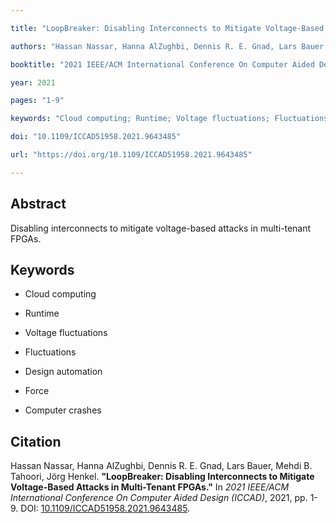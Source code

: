 ```yaml
---

title: "LoopBreaker: Disabling Interconnects to Mitigate Voltage-Based Attacks in Multi-Tenant FPGAs"

authors: "Hassan Nassar, Hanna AlZughbi, Dennis R. E. Gnad, Lars Bauer, Mehdi B. Tahoori, Jörg Henkel"

booktitle: "2021 IEEE/ACM International Conference On Computer Aided Design (ICCAD)"

year: 2021

pages: "1-9"

keywords: "Cloud computing; Runtime; Voltage fluctuations; Fluctuations; Design automation; Force; Computer crashes"

doi: "10.1109/ICCAD51958.2021.9643485"

url: "https://doi.org/10.1109/ICCAD51958.2021.9643485"

---
```




## Abstract



Disabling interconnects to mitigate voltage-based attacks in multi-tenant FPGAs.



<!-- If you have a detailed abstract or summary, you can include it here -->



## Keywords



- Cloud computing

- Runtime

- Voltage fluctuations

- Fluctuations

- Design automation

- Force

- Computer crashes



## Citation



Hassan Nassar, Hanna AlZughbi, Dennis R. E. Gnad, Lars Bauer, Mehdi B. Tahoori, Jörg Henkel. **"LoopBreaker: Disabling Interconnects to Mitigate Voltage-Based Attacks in Multi-Tenant FPGAs."** In *2021 IEEE/ACM International Conference On Computer Aided Design (ICCAD)*, 2021, pp. 1-9. DOI: [10.1109/ICCAD51958.2021.9643485](https://doi.org/10.1109/ICCAD51958.2021.9643485).